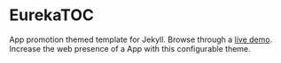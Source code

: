 # EurekaTOC

App promotion themed template for Jekyll. Browse through a [live demo](https://brave-submarine.cloudvent.net/).
Increase the web presence of a App with this configurable theme.

